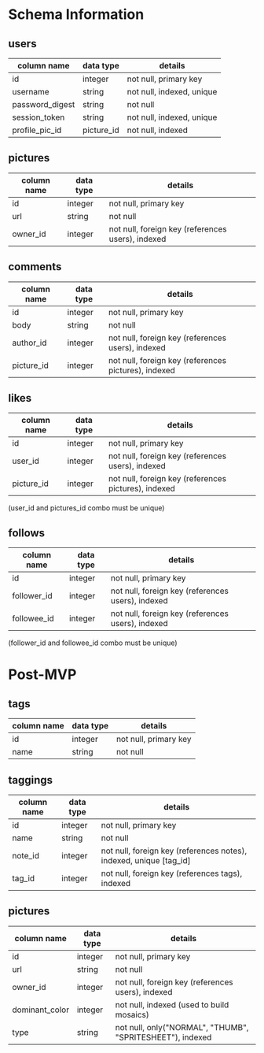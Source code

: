 # Schema Information

## users
column name     | data type  | details
----------------|------------|-----------------------
id              | integer    | not null, primary key
username        | string     | not null, indexed, unique
password_digest | string     | not null
session_token   | string     | not null, indexed, unique
profile_pic_id  | picture_id | not null, indexed

## pictures
column name | data type | details
------------|-----------|-----------------------
id          | integer   | not null, primary key
url         | string    | not null
owner_id    | integer   | not null, foreign key (references users), indexed

## comments
column name | data type | details
------------|-----------|-----------------------
id          | integer   | not null, primary key
body        | string    | not null
author_id   | integer   | not null, foreign key (references users), indexed
picture_id  | integer   | not null, foreign key (references pictures), indexed

## likes
column name | data type | details
------------|-----------|-----------------------
id          | integer   | not null, primary key
user_id     | integer   | not null, foreign key (references users), indexed
picture_id  | integer   | not null, foreign key (references pictures), indexed

(user_id and pictures_id combo must be unique)

## follows
column name | data type | details
------------|-----------|-----------------------
id          | integer   | not null, primary key
follower_id | integer   | not null, foreign key (references users), indexed
followee_id | integer   | not null, foreign key (references users), indexed

(follower_id and followee_id combo must be unique)

# Post-MVP

## tags
column name | data type | details
------------|-----------|-----------------------
id          | integer   | not null, primary key
name        | string    | not null

## taggings
column name | data type | details
------------|-----------|-----------------------
id          | integer   | not null, primary key
name        | string    | not null
note_id     | integer   | not null, foreign key (references notes), indexed, unique [tag_id]
tag_id      | integer   | not null, foreign key (references tags), indexed

## pictures
column name    | data type | details
---------------|-----------|-----------------------
id             | integer   | not null, primary key
url            | string    | not null
owner_id       | integer   | not null, foreign key (references users), indexed
dominant_color | integer   | not null, indexed (used to build mosaics)
type           | string    | not null, only("NORMAL", "THUMB", "SPRITESHEET"), indexed
